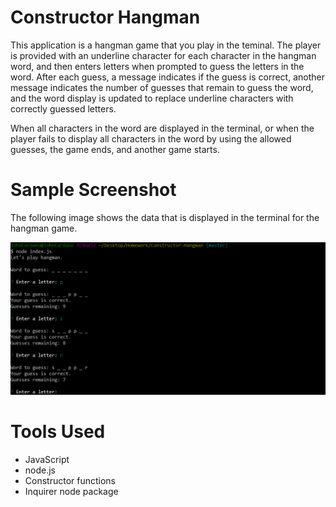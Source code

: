 # Constructor Hangman

This application is a hangman game that you play in the teminal. The player is provided with an underline character for each character in the hangman word, and then enters letters when prompted to guess the letters in the word. After each guess, a message indicates if the guess is correct, another message indicates the number of guesses that remain to guess the word, and the word display is updated to replace underline characters with correctly guessed letters. 

When all characters in the word are displayed in the terminal, or when the player fails to display all characters in the word by using the allowed guesses, the game ends, and another game starts.

# Sample Screenshot

The following image shows the data that is displayed in the terminal for the hangman game.

![terminal image](hangman.png)

# Tools Used

- JavaScript
- node.js
- Constructor functions
- Inquirer node package